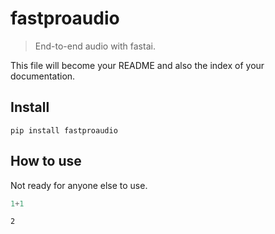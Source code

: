 # fastproaudio
> End-to-end audio with fastai.


This file will become your README and also the index of your documentation.

## Install

`pip install fastproaudio`

## How to use

Not ready for anyone else to use.

```python
1+1
```




    2


